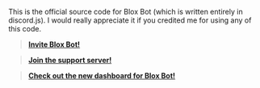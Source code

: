 This is the official source code for Blox Bot (which is written entirely in discord.js). I would really appreciate it if you credited me for using any of this code.

>**[Invite Blox Bot!](https://dsc.gg/blox-bot)**

>**[Join the support server!](https://dsc.gg/blox-support)**

>**[Check out the new dashboard for Blox Bot!](https://blox-bot.glitch.me)**
